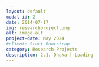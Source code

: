 ```yaml
---
layout: default
modal-id: 2
date: 2014-07-17
img: researchproject.png
alt: image-alt
project-date: May 2024
#client: Start Bootstrap
category: Research Projects
description: 2.1. Dhaka | Loading
---
```

